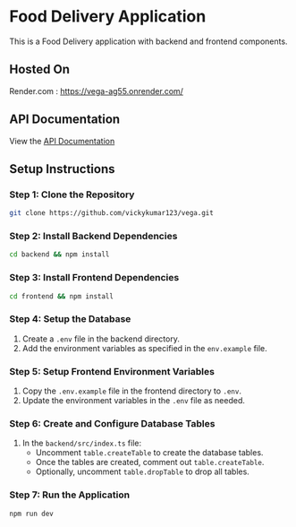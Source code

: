 # Food Delivery Application

This is a Food Delivery application with backend and frontend components.
## Hosted On
Render.com : https://vega-ag55.onrender.com/


## API Documentation
View the [API Documentation](https://documenter.getpostman.com/view/29588496/2sA35EZ33h#59c21593-0707-42e4-97aa-41a7990d5c3c)

## Setup Instructions

### Step 1: Clone the Repository

```bash
git clone https://github.com/vickykumar123/vega.git
```
### Step 2: Install Backend Dependencies
```bash
cd backend && npm install
```

### Step 3: Install Frontend Dependencies
```bash
cd frontend && npm install
```
### Step 4: Setup the Database

1. Create a `.env` file in the backend directory.
2. Add the environment variables as specified in the `env.example` file.

### Step 5: Setup Frontend Environment Variables

1. Copy the `.env.example` file in the frontend directory to `.env`.
2. Update the environment variables in the `.env` file as needed.

### Step 6: Create and Configure Database Tables

1. In the `backend/src/index.ts` file:
   - Uncomment `table.createTable` to create the database tables.
   - Once the tables are created, comment out `table.createTable`.
   - Optionally, uncomment `table.dropTable` to drop all tables.
  
### Step 7: Run the Application
```bash
npm run dev
```
